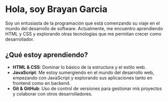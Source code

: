 # Hola, soy Brayan Garcia

Soy un entusiasta de la programación que está comenzando su viaje en el mundo del desarrollo de software. Actualmente, me encuentro aprendiendo HTML y CSS y explorando otras tecnologías que me permitan crecer como desarrollador.

## ¿Qué estoy aprendiendo?

- **HTML & CSS**: Dominar lo básico de la estructura y el estilo web.
-  **JavaScript**: Me estoy sumergiendo en el mundo del desarrollo web, empezando con JavaScript y explorando sus aplicaciones tanto en frontend como en backend.
- **Git & GitHub**: Uso de control de versiones para gestionar mis proyectos y colaborar con otros desarrolladores.
